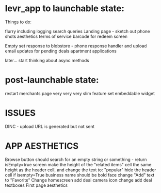 levr_app to launchable state:
========

Things to do:

flurry including logging search queries
Landing page - sketch out phone shots
aesthetics
terms of service
barcode for redeem screen

Empty set response to blobstore - phone response handler and upload
email updates for pending deals
apartment applications


later...
start thinking about async methods


post-launchable state:
=======
restart merchants page
	very very very slim feature set
embeddable widget




ISSUES
=======
DINC - upload URL is generated but not sent


APP AESTHETICS
=======
Browse button should search for an empty string or something - return isEmpty=true screen
make the height of the "related items" cell the same height as the header cell, and change the text to: "popular"
hide the header cell if isempty=True
business name should be bold face
change "Add" text to "Favorite"
Change homescreen add deal camera icon
change add deal textboxes
First page aesthetics